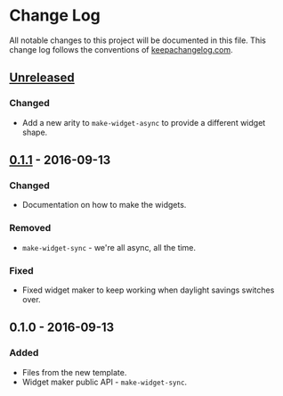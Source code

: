 # Change Log
All notable changes to this project will be documented in this file. This change log follows the conventions of [keepachangelog.com](http://keepachangelog.com/).

## [Unreleased]
### Changed
- Add a new arity to `make-widget-async` to provide a different widget shape.

## [0.1.1] - 2016-09-13
### Changed
- Documentation on how to make the widgets.

### Removed
- `make-widget-sync` - we're all async, all the time.

### Fixed
- Fixed widget maker to keep working when daylight savings switches over.

## 0.1.0 - 2016-09-13
### Added
- Files from the new template.
- Widget maker public API - `make-widget-sync`.

[Unreleased]: https://github.com/your-name/chapter-7/compare/0.1.1...HEAD
[0.1.1]: https://github.com/your-name/chapter-7/compare/0.1.0...0.1.1
